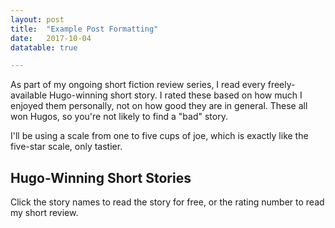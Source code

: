 ```yaml
---
layout: post
title:  "Example Post Formatting"
date:   2017-10-04
datatable: true

---
```




<p class="intro"><span class="dropcap">A</span>s part of my ongoing short fiction review series, I read every freely-available Hugo-winning short story. I rated these based on how much I enjoyed them personally, not on how good they are in general. These all won Hugos, so you're not likely to find a "bad" story.
 
I'll be using a scale from one to five cups of joe, which is exactly like the five-star scale, only tastier.</p>

## Hugo-Winning Short Stories

<p> Click the story names to read the story for free, or the rating number to read my short review. 

<!-- Place this tag where you want the Awesome Table Widget to render -->
<div data-type="AwesomeTableView" data-viewID="-KvcbSltunC99ppBDvm1"></div>

<!-- Place this tag in your head or just before your close body tag. -->
<script src="https://awesome-table.com/AwesomeTableInclude.js"></script>
